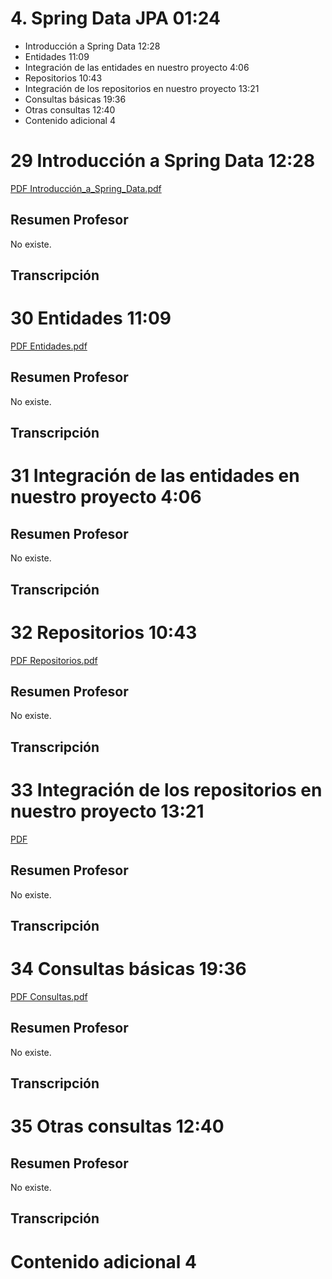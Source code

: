 # 4. Spring Data JPA 01:24

* Introducción a Spring Data 12:28 
* Entidades 11:09 
* Integración de las entidades en nuestro proyecto 4:06 
* Repositorios 10:43 
* Integración de los repositorios en nuestro proyecto 13:21 
* Consultas básicas 19:36 
* Otras consultas 12:40 
* Contenido adicional 4

# 29 Introducción a Spring Data 12:28

[PDF Introducción_a_Spring_Data.pdf](pdfs/21._Introducción_a_Spring_Data.pdf)

## Resumen Profesor

No existe.

## Transcripción

# 30 Entidades 11:09 

[PDF Entidades.pdf](pdfs/22._Entidades.pdf)

## Resumen Profesor

No existe.

## Transcripción

# 31 Integración de las entidades en nuestro proyecto 4:06 

## Resumen Profesor

No existe.

## Transcripción

# 32 Repositorios 10:43 

[PDF Repositorios.pdf](pdfs/23._Repositorios.pdf)

## Resumen Profesor

No existe.

## Transcripción

# 33 Integración de los repositorios en nuestro proyecto 13:21 

[PDF ](pdfs/)

## Resumen Profesor

No existe.

## Transcripción

# 34 Consultas básicas 19:36 

[PDF Consultas.pdf](pdfs/24._Consultas.pdf)

## Resumen Profesor

No existe.

## Transcripción

# 35 Otras consultas 12:40 

## Resumen Profesor

No existe.

## Transcripción

# Contenido adicional 4
